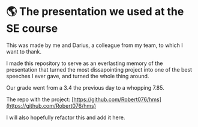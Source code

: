 # 🌎 The presentation we used at the SE course

This was made by me and Darius, a colleague from my team, to which I want to thank.

I made this repository to serve as an everlasting memory of the presentation that turned the most dissapointing project into one of the best speeches I ever gave, and turned the whole thing around.

Our grade went from a 3.4 the previous day to a whopping 7.85.

The repo with the project: [https://github.com/Robert076/hms](https://github.com/Robert076/hms)

I will also hopefully refactor this and add it here.
